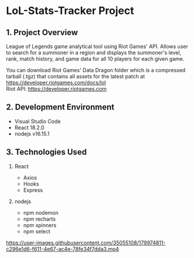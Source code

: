 # LoL-Stats-Tracker Project

## 1. Project Overview
League of Legends game analytical tool using Riot Games' API. Allows user to search for a summoner in a region and displays the summoner's level, rank, match history, and game data for all 10 players for each given game.

You can download Riot Games' Data Dragon folder which is a compressed tarball (.tgz) that contains all assets for the latest patch at https://developer.riotgames.com/docs/lol <br/>
Riot API: https://developer.riotgames.com

## 2. Development Environment
  - Visual Studio Code
  - React 18.2.0
  - nodejs v16.15.1
  
 ## 3. Technologies Used
1. React
   - Axios
   - Hooks
	- Express
	 
2. nodejs
   * npm nodemon
   * npm recharts
	* npm spinners
	* npm select


https://user-images.githubusercontent.com/35055108/179974811-c296e1d6-f611-4e67-ac4e-78fe34f7dda3.mp4

